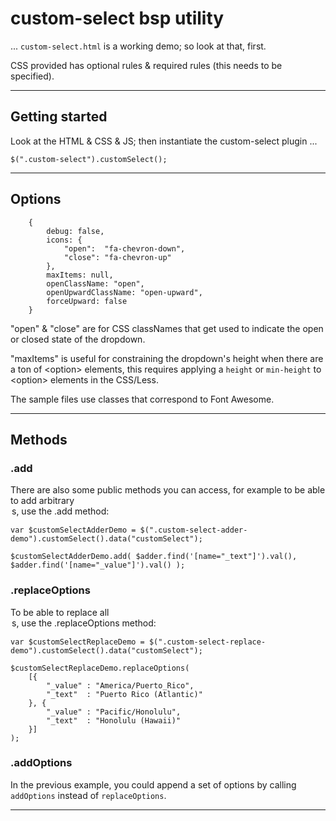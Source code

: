 
# custom-select bsp utility

... `custom-select.html` is a working demo; so look at that, first.

CSS provided has optional rules & required rules (this needs to be specified).

------------------------------------------------------------------------------------------------------------------------------

## Getting started

Look at the HTML & CSS & JS; then instantiate the custom-select plugin ...

    $(".custom-select").customSelect();

------------------------------------------------------------------------------------------------------------------------------

## Options

        {
            debug: false,
            icons: {
                "open":  "fa-chevron-down",
                "close": "fa-chevron-up"
            },
            maxItems: null,
            openClassName: "open",
            openUpwardClassName: "open-upward",
            forceUpward: false
        }

"open" & "close" are for CSS classNames that get used to indicate the open or closed state of the dropdown.

"maxItems" is useful for constraining the dropdown's height when there are a ton of &lt;option&gt; elements, this requires applying a `height` or `min-height` to &lt;option&gt; elements in the CSS/Less.

The sample files use classes that correspond to Font Awesome.

------------------------------------------------------------------------------------------------------------------------------

## Methods

### .add

There are also some public methods you can access, for example to be able to add arbitrary <option>s, use the `.add` method:

    var $customSelectAdderDemo = $(".custom-select-adder-demo").customSelect().data("customSelect");

    $customSelectAdderDemo.add( $adder.find('[name="_text"]').val(), $adder.find('[name="_value"]').val() );

### .replaceOptions

To be able to replace all <option>s, use the `.replaceOptions` method:

    var $customSelectReplaceDemo = $(".custom-select-replace-demo").customSelect().data("customSelect");

    $customSelectReplaceDemo.replaceOptions(
        [{
            "_value" : "America/Puerto_Rico",
            "_text"  : "Puerto Rico (Atlantic)"
        }, {
            "_value" : "Pacific/Honolulu",
            "_text"  : "Honolulu (Hawaii)"
        }]
    );

### .addOptions

In the previous example, you could append a set of options by calling `addOptions` instead of `replaceOptions`.

------------------------------------------------------------------------------------------------------------------------------

